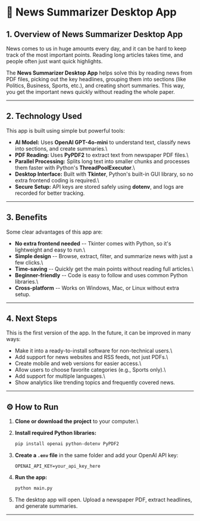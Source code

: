 # 📰 News Summarizer Desktop App

## 1. Overview of News Summarizer Desktop App

News comes to us in huge amounts every day, and it can be hard to keep
track of the most important points. Reading long articles takes time,
and people often just want quick highlights.

The **News Summarizer Desktop App** helps solve this by reading news
from PDF files, picking out the key headlines, grouping them into
sections (like Politics, Business, Sports, etc.), and creating short
summaries. This way, you get the important news quickly without reading
the whole paper.

------------------------------------------------------------------------

## 2. Technology Used

This app is built using simple but powerful tools:

-   **AI Model:** Uses **OpenAI GPT-4o-mini** to understand text,
    classify news into sections, and create summaries.\
-   **PDF Reading:** Uses **PyPDF2** to extract text from newspaper PDF
    files.\
-   **Parallel Processing:** Splits long text into smaller chunks and
    processes them faster with Python's **ThreadPoolExecutor**.\
-   **Desktop Interface:** Built with **Tkinter**, Python's built-in GUI
    library, so no extra frontend coding is required.\
-   **Secure Setup:** API keys are stored safely using **dotenv**, and
    logs are recorded for better tracking.

------------------------------------------------------------------------

## 3. Benefits

Some clear advantages of this app are:

-   **No extra frontend needed** -- Tkinter comes with Python, so it's
    lightweight and easy to run.\
-   **Simple design** -- Browse, extract, filter, and summarize news
    with just a few clicks.\
-   **Time-saving** -- Quickly get the main points without reading full
    articles.\
-   **Beginner-friendly** -- Code is easy to follow and uses common
    Python libraries.\
-   **Cross-platform** -- Works on Windows, Mac, or Linux without extra
    setup.

------------------------------------------------------------------------

## 4. Next Steps

This is the first version of the app. In the future, it can be improved
in many ways:

-   Make it into a ready-to-install software for non-technical users.\
-   Add support for news websites and RSS feeds, not just PDFs.\
-   Create mobile and web versions for easier access.\
-   Allow users to choose favorite categories (e.g., Sports only).\
-   Add support for multiple languages.\
-   Show analytics like trending topics and frequently covered news.

------------------------------------------------------------------------

## ⚙️ How to Run

1.  **Clone or download the project** to your computer.\

2.  **Install required Python libraries:**

    ``` bash
    pip install openai python-dotenv PyPDF2
    ```

3.  **Create a `.env` file** in the same folder and add your OpenAI API
    key:

        OPENAI_API_KEY=your_api_key_here

4.  **Run the app:**

    ``` bash
    python main.py
    ```

5.  The desktop app will open. Upload a newspaper PDF, extract
    headlines, and generate summaries.

------------------------------------------------------------------------
